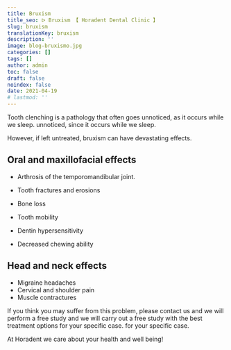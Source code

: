 ```yaml
---
title: Bruxism
title_seo: ᐅ Bruxism 【 Horadent Dental Clinic 】
slug: bruxism
translationKey: bruxism
description: ''
image: blog-bruxismo.jpg
categories: []
tags: []
author: admin
toc: false
draft: false
noindex: false
date: 2021-04-19
# lastmod: ''
---
```

Tooth clenching is a pathology that often goes unnoticed, as it occurs while we sleep.
unnoticed, since it occurs while we sleep.

However, if left untreated, bruxism can have devastating effects.

## Oral and maxillofacial effects

- Arthrosis of the temporomandibular joint.

- Tooth fractures and erosions
- Bone loss
- Tooth mobility
- Dentin hypersensitivity
- Decreased chewing ability

## Head and neck effects

- Migraine headaches
- Cervical and shoulder pain
- Muscle contractures

If you think you may suffer from this problem, please contact us and we will perform a free study
and we will carry out a free study with the best treatment options for your specific case.
for your specific case.

At Horadent we care about your health and well being!